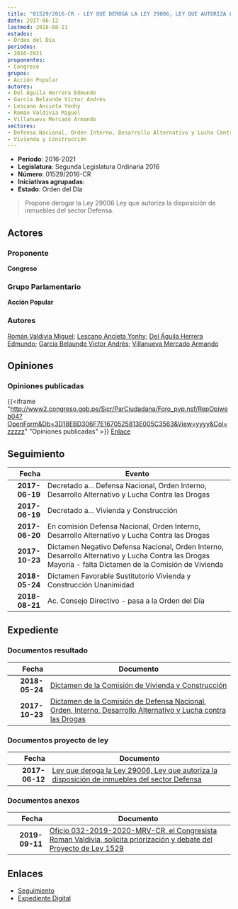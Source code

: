 ```yaml
---
title: "01529/2016-CR - LEY QUE DEROGA LA LEY 29006, LEY QUE AUTORIZA LA DISPOSICIÓN DE INMUEBLES DEL SECTOR DEFENSA"
date: 2017-06-12
lastmod: 2018-08-21
estados:
- Orden del Día
periodos:
- 2016-2021
proponentes:
- Congreso
grupos:
- Acción Popular
autores:
- Del Águila Herrera Edmundo
- García Belaunde Víctor Andrés
- Lescano Ancieta Yonhy
- Román Valdivia Miguel
- Villanueva Mercado Armando
sectores:
- Defensa Nacional, Orden Interno, Desarrollo Alternativo y Lucha Contra las Drogas
- Vivienda y Construcción
---
```

- **Periodo**: 2016-2021
- **Legislatura**: Segunda Legislatura Ordinaria 2016
- **Número**: 01529/2016-CR
- **Iniciativas agrupadas**: 
- **Estado**: Orden del Día

> Propone derogar la Ley 29006 Ley que autoriza la disposición de inmuebles del sector Defensa.


## Actores

### Proponente

**Congreso**

### Grupo Parlamentario

**Acción Popular**

### Autores

[Román Valdivia Miguel](mailto:mailto:mroman@congreso.gob.pe); [Lescano Ancieta Yonhy](mailto:mailto:ylescano@congreso.gob.pe); [Del Águila Herrera Edmundo](mailto:mailto:edelaguila@congreso.gob.pe); [García Belaunde Víctor Andrés](mailto:mailto:vgarciabelaunde@congreso.gob.pe); [Villanueva Mercado Armando](mailto:mailto:avillanuevam@congreso.gob.pe)

## Opiniones

### Opiniones publicadas

{{<iframe "http://www2.congreso.gob.pe/Sicr/ParCiudadana/Foro_pvp.nsf/RepOpiweb04?OpenForm&Db=3D18EBD306F7E1670525813E005C3563&View=yyyy&Col=zzzzz" "Opiniones publicadas" >}}
[Enlace](http://www2.congreso.gob.pe/Sicr/ParCiudadana/Foro_pvp.nsf/RepOpiweb04?OpenForm&Db=3D18EBD306F7E1670525813E005C3563&View=yyyy&Col=zzzzz)


## Seguimiento

| Fecha | Evento |
|------:|--------|
| **2017-06-19** | Decretado a... Defensa Nacional, Orden Interno, Desarrollo Alternativo y Lucha Contra las Drogas |
| **2017-06-19** | Decretado a... Vivienda y Construcción |
| **2017-06-20** | En comisión Defensa Nacional, Orden Interno, Desarrollo Alternativo y Lucha Contra las Drogas |
| **2017-10-23** | Dictamen Negativo Defensa Nacional, Orden Interno, Desarrollo Alternativo y Lucha Contra las Drogas Mayoria - falta Dictamen de la Comisión de Vivienda |
| **2018-05-24** | Dictamen Favorable Sustitutorio Vivienda y Construcción Unanimidad |
| **2018-08-21** | Ac. Consejo Directivo - pasa a la Orden del Día |

## Expediente

### Documentos resultado

| Fecha | Documento |
|------:|-----------|
| **2018-05-24** | [Dictamen de la Comisión de Vivienda y Construcción](http://www.leyes.congreso.gob.pe/Documentos/2016_2021/Dictamenes/Proyectos_de_Ley/01529DC24MAY20180524.pdf) |
| **2017-10-23** | [Dictamen de la Comisión de Defensa Nacional, Orden, Interno, Desarrollo Alternativo y Lucha contra las Drogas](http://www.leyes.congreso.gob.pe/Documentos/2016_2021/Dictamenes/Proyectos_de_Ley/01529DC07MAY20171023.PDF) |

### Documentos proyecto de ley

| Fecha | Documento |
|------:|-----------|
| **2017-06-12** | [Ley que deroga la Ley 29006, Ley que autoriza la disposición de inmuebles del sector Defensa](http://www.leyes.congreso.gob.pe/Documentos/2016_2021/Proyectos_de_Ley_y_de_Resoluciones_Legislativas/PL0152920170612..pdf) |

### Documentos anexos

| Fecha | Documento |
|------:|-----------|
| **2019-09-11** | [Oficio 032-2019-2020-MRV-CR, el Congresista Roman Valdivia, solicita priorización y debate del Proyecto de Ley 1529](http://www.leyes.congreso.gob.pe/Documentos/2016_2021/Oficios/Congresistas/OFICIO-032-2019-2020-MRV-CR.pdf) |

## Enlaces

- [Seguimiento](http://www2.congreso.gob.pe/Sicr/TraDocEstProc/CLProLey2016.nsf/f7fff46988ca05b1052578e100829cc7/ebaaac69e9d278a60525813d0081fbeb?OpenDocument)
- [Expediente Digital](http://www2.congreso.gob.pe/Sicr/TraDocEstProc/Expvirt_2011.nsf/visbusqptramdoc1621/01529?opendocument)

